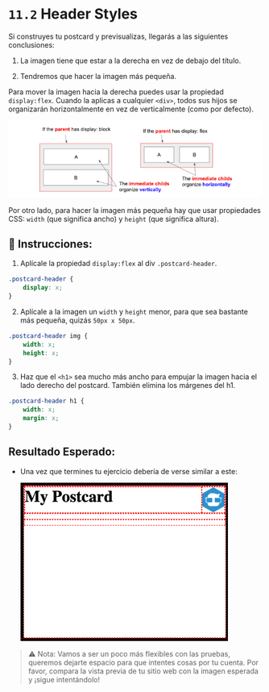 # `11.2` Header Styles

Si construyes tu postcard y previsualizas, llegarás a las siguientes conclusiones:

1. La imagen tiene que estar a la derecha en vez de debajo del título.

2. Tendremos que hacer la imagen más pequeña.

Para mover la imagen hacia la derecha puedes usar la propiedad `display:flex`. Cuando la aplicas a cualquier `<div>`, todos sus hijos se organizarán horizontalmente en vez de verticalmente (como por defecto).

![display flex vs block](../../assets/display-block-vs-flex.png?raw=true)

Por otro lado, para hacer la imagen más pequeña hay que usar propiedades CSS: `width` (que significa ancho) y `height` (que significa altura).

## 📝 Instrucciones:

1. Aplícale la propiedad `display:flex` al div `.postcard-header`. 

```css
.postcard-header {
	display: x;
}
```

2. Aplícale a la imagen un `width` y `height` menor, para que sea bastante más pequeña, quizás `50px x 50px`.

```css 
.postcard-header img {
	width: x;
	height: x;
}
```

3. Haz que el `<h1>` sea mucho más ancho para empujar la imagen hacia el lado derecho del postcard. También elimina los márgenes del h1.

```css
.postcard-header h1 {
	width: x;
	margin: x;
}
```

## Resultado Esperado:

+ Una vez que termines tu ejercicio debería de verse similar a este:

    ![Preview](../../assets/header-styles.png?raw=true)

>⚠️ Nota: Vamos a ser un poco más flexibles con las pruebas, queremos dejarte espacio para que intentes cosas por tu cuenta. Por favor, compara la vista previa de tu sitio web con la imagen esperada y ¡sigue intentándolo!

